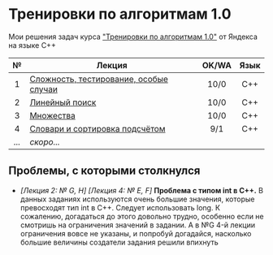 # Тренировки по алгоритмам 1.0
Мои решения задач курса ["Тренировки по алгоритмам 1.0"](https://yandex.ru/yaintern/algorithm-training_1) от Яндекса на языке C++

| № | Лекция | OK/WA | Язык |
| :-: | - | :-: | :-: |
| 1 | [Сложность, тестирование, особые случаи](/1_complexity/lecture1.md) | 10/0 | C++ | 
| 2 | [Линейный поиск](/2_linear%20search/lecture2.md) | 10/0 | C++ | 
| 3 | [Множества](/3_set/lecture3.md) | 10/0 | C++ | 
| 4 | [Словари и сортировка подсчётом](/4_dictionaries/lecture4.md) | 9/1 | C++ |
| *...* | *скоро...* | | |

## Проблемы, с которыми столкнулся
- *[Лекция 2: № G, H] [Лекция 4: № E, F]* **Проблема с типом int в C++.** В данных заданиях используются очень большие значения, которые превосходят тип int в C++. Следует использовать long. К сожалению, догадаться до этого довольно трудно, особенно если не смотришь на ограничения значений в задании. А в №G 4-й лекции ограничения вовсе не указаны, и попробуй догадайся, насколько большие величины создатели задания решили впихнуть